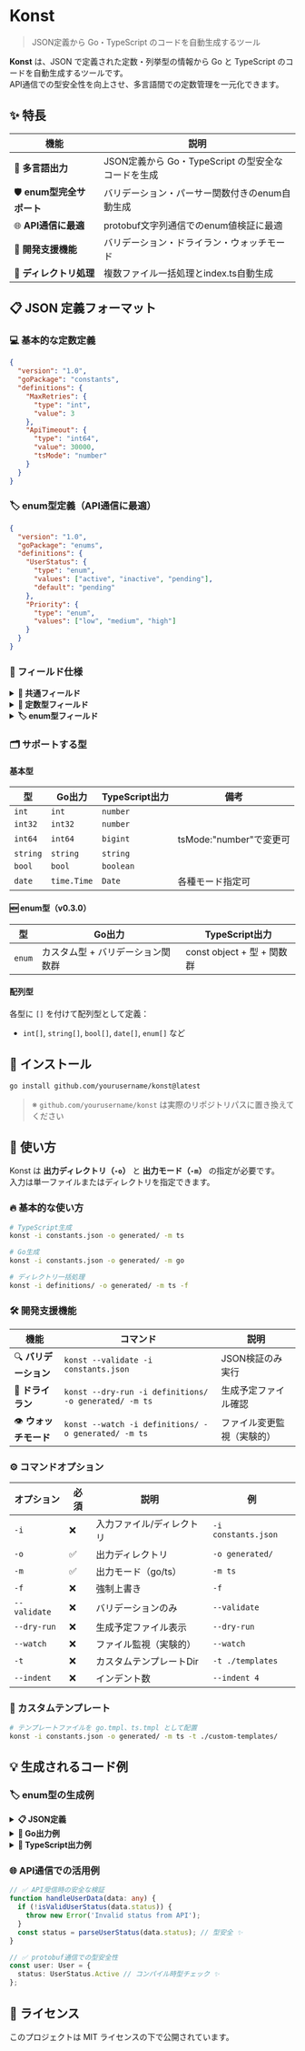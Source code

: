 # Konst

> JSON定義から Go・TypeScript のコードを自動生成するツール

**Konst** は、JSON で定義された定数・列挙型の情報から Go と TypeScript のコードを自動生成するツールです。  
API通信での型安全性を向上させ、多言語間での定数管理を一元化できます。

## ✨ 特長

| 機能 | 説明 |
|---|---|
| 🔄 **多言語出力** | JSON定義から Go・TypeScript の型安全なコードを生成 |
| 🛡️ **enum型完全サポート** | バリデーション・パーサー関数付きのenum自動生成 |
| 🌐 **API通信に最適** | protobuf文字列通信でのenum値検証に最適 |
| 🔧 **開発支援機能** | バリデーション・ドライラン・ウォッチモード |
| 📁 **ディレクトリ処理** | 複数ファイル一括処理とindex.ts自動生成 |

## 📋 JSON 定義フォーマット

### 💻 基本的な定数定義

```json
{
  "version": "1.0",
  "goPackage": "constants",
  "definitions": {
    "MaxRetries": {
      "type": "int",
      "value": 3
    },
    "ApiTimeout": {
      "type": "int64",
      "value": 30000,
      "tsMode": "number"
    }
  }
}
```

### 🏷️ enum型定義（API通信に最適）

```json
{
  "version": "1.0", 
  "goPackage": "enums",
  "definitions": {
    "UserStatus": {
      "type": "enum",
      "values": ["active", "inactive", "pending"],
      "default": "pending"
    },
    "Priority": {
      "type": "enum",
      "values": ["low", "medium", "high"]
    }
  }
}
```

### 📝 フィールド仕様

<details>
<summary><strong>📌 共通フィールド</strong></summary>

| フィールド | 必須 | 説明 | 例 |
|---|---|---|---|
| `version` | ✅ | JSON定義フォーマットのバージョン | `"1.0"` |
| `goPackage` | ✅ | 生成されるGoパッケージ名 | `"constants"` |

</details>

<details>
<summary><strong>🔢 定数型フィールド</strong></summary>

| フィールド | 必須 | 説明 | 例 |
|---|---|---|---|
| `type` | ✅ | 定義の型 | `"int"`, `"string"`, `"bool"` |
| `value` | ✅ | 実際のリテラル値 | `42`, `"hello"` |
| `tsMode` | ❌ | TypeScript用出力指定 | `"number"`, `"bigint"` |

</details>

<details>
<summary><strong>🏷️ enum型フィールド</strong></summary>

| フィールド | 必須 | 説明 | 例 |
|---|---|---|---|
| `type` | ✅ | `"enum"` | `"enum"` |
| `values` | ✅ | 文字列配列（選択肢） | `["active", "inactive"]` |
| `default` | ❌ | デフォルト値 | `"active"` |

</details>

### 🗂️ サポートする型

#### 基本型
| 型 | Go出力 | TypeScript出力 | 備考 |
|---|---|---|---|
| `int` | `int` | `number` | |
| `int32` | `int32` | `number` | |
| `int64` | `int64` | `bigint` | tsMode:"number"で変更可 |
| `string` | `string` | `string` | |
| `bool` | `bool` | `boolean` | |
| `date` | `time.Time` | `Date` | 各種モード指定可 |

#### 🆕 enum型（v0.3.0）
| 型 | Go出力 | TypeScript出力 |
|---|---|---|
| `enum` | カスタム型 + バリデーション関数群 | const object + 型 + 関数群 |

#### 配列型
各型に `[]` を付けて配列型として定義：
- `int[]`, `string[]`, `bool[]`, `date[]`, `enum[]` など

## 🚀 インストール

```bash
go install github.com/yourusername/konst@latest
```

> ※ `github.com/yourusername/konst` は実際のリポジトリパスに置き換えてください

## 📖 使い方

Konst は **出力ディレクトリ（`-o`）** と **出力モード（`-m`）** の指定が必要です。  
入力は単一ファイルまたはディレクトリを指定できます。

### 🔥 基本的な使い方

```bash
# TypeScript生成
konst -i constants.json -o generated/ -m ts

# Go生成  
konst -i constants.json -o generated/ -m go

# ディレクトリ一括処理
konst -i definitions/ -o generated/ -m ts -f
```

### 🛠️ 開発支援機能

| 機能 | コマンド | 説明 |
|---|---|---|
| 🔍 **バリデーション** | `konst --validate -i constants.json` | JSON検証のみ実行 |
| 👀 **ドライラン** | `konst --dry-run -i definitions/ -o generated/ -m ts` | 生成予定ファイル確認 |
| 👁️ **ウォッチモード** | `konst --watch -i definitions/ -o generated/ -m ts` | ファイル変更監視（実験的） |

### ⚙️ コマンドオプション

| オプション | 必須 | 説明 | 例 |
|---|---|---|---|
| `-i` | ❌ | 入力ファイル/ディレクトリ | `-i constants.json` |
| `-o` | ✅ | 出力ディレクトリ | `-o generated/` |
| `-m` | ✅ | 出力モード（go/ts） | `-m ts` |
| `-f` | ❌ | 強制上書き | `-f` |
| `--validate` | ❌ | バリデーションのみ | `--validate` |
| `--dry-run` | ❌ | 生成予定ファイル表示 | `--dry-run` |
| `--watch` | ❌ | ファイル監視（実験的） | `--watch` |
| `-t` | ❌ | カスタムテンプレートDir | `-t ./templates` |
| `--indent` | ❌ | インデント数 | `--indent 4` |

### 🎨 カスタムテンプレート

```bash
# テンプレートファイルを go.tmpl、ts.tmpl として配置
konst -i constants.json -o generated/ -m ts -t ./custom-templates/
```

## 💡 生成されるコード例

### 🏷️ enum型の生成例

<details>
<summary><strong>📋 JSON定義</strong></summary>

```json
{
  "UserStatus": {
    "type": "enum",
    "values": ["active", "inactive", "pending"],
    "default": "pending"
  }
}
```

</details>

<details>
<summary><strong>🐹 Go出力例</strong></summary>

```go
type UserStatus string

const (
    UserStatusActive   UserStatus = "active"
    UserStatusInactive UserStatus = "inactive"
    UserStatusPending  UserStatus = "pending"
)

// バリデーション関数
func IsValidUserStatus(value string) bool { /* ... */ }

// パーサー関数（エラーハンドリング付き）
func ParseUserStatus(value string) (UserStatus, error) { /* ... */ }

// 全ての値を取得
func GetAllUserStatusValues() []UserStatus { /* ... */ }

// デフォルト値を取得
func GetDefaultUserStatus() UserStatus { /* ... */ }
```

</details>

<details>
<summary><strong>🔷 TypeScript出力例</strong></summary>

```typescript
export const UserStatus = {
    Active: "active",
    Inactive: "inactive", 
    Pending: "pending"
} as const;

export type UserStatusType = typeof UserStatus[keyof typeof UserStatus];

// 型ガード関数
export function isValidUserStatus(value: string): value is UserStatusType { /* ... */ }

// パーサー関数（例外投げる版）
export function parseUserStatus(value: string): UserStatusType { /* ... */ }

// パーサー関数（undefinedを返す版）
export function parseUserStatusSafe(value: string): UserStatusType | undefined { /* ... */ }

// 全ての値を取得
export function getAllUserStatusValues(): UserStatusType[] { /* ... */ }

// デフォルト値を取得
export function getDefaultUserStatus(): UserStatusType { /* ... */ }
```

</details>

### 🌐 API通信での活用例

```typescript
// ✅ API受信時の安全な検証
function handleUserData(data: any) {
  if (!isValidUserStatus(data.status)) {
    throw new Error('Invalid status from API');
  }
  const status = parseUserStatus(data.status); // 型安全 ✨
}

// ✅ protobuf通信での型安全性
const user: User = {
  status: UserStatus.Active // コンパイル時型チェック ✨
};
```

## 📄 ライセンス

このプロジェクトは MIT ライセンスの下で公開されています。